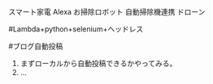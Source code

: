 <!--
title:   Lambdaで操りたいもの
tags:    Alexa,lambda,お掃除ロボット,スマート家電,ドローン
id:      838f6ab280e8b96f190d
private: false
-->
スマート家電
Alexa
お掃除ロボット
自動掃除機連携
ドローン


#Lambda+python+selenium+ヘッドレス

#ブログ自動投稿
1. まずローカルから自動投稿できるかやってみる。
2. ...